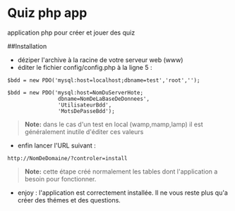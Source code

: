 # Quiz php app
application php pour créer et jouer des quiz

##Installation

- déziper l'archive à la racine de votre serveur web (www)
- éditer le fichier config/config.php
à la ligne 5 :
```
$bdd = new PDO('mysql:host=localhost;dbname=test','root','');
```
```
$bdd = new PDO('mysql:host=NomDuServerHote;
                dbname=NomDeLaBaseDeDonnees',
                'UtilisateurBdd',
                'MotsDePasseBdd');
```
> **Note:** dans le cas d'un test en local (wamp,mamp,lamp) il est généralement inutile d'éditer ces valeurs

- enfin lancer l'URL suivant :
```
http://NomDeDomaine/?controler=install
```
> **Note:** cette étape créé normalement les tables dont l'application a besoin pour fonctionner.

- enjoy : l'application est correctement installée. Il ne vous reste plus qu'a créer des thémes et des questions.
